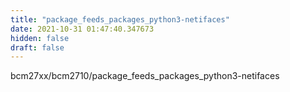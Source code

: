 ```yaml
---
title: "package_feeds_packages_python3-netifaces"
date: 2021-10-31 01:47:40.347673
hidden: false
draft: false
---
```


bcm27xx/bcm2710/package_feeds_packages_python3-netifaces

